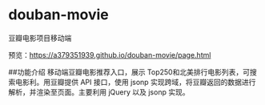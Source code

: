 # douban-movie
豆瓣电影项目移动端

预览：https://a379351939.github.io/douban-movie/page.html

##功能介绍
移动端豆瓣电影推荐入口，展示 Top250和北美排行电影列表，可搜索电影利。用豆瓣提供 API 接口，使用 jsonp 实现跨域，将豆瓣返回的数据进行解析，并渲染至页面。主要利用 jQuery 以及 jsonp 实现。